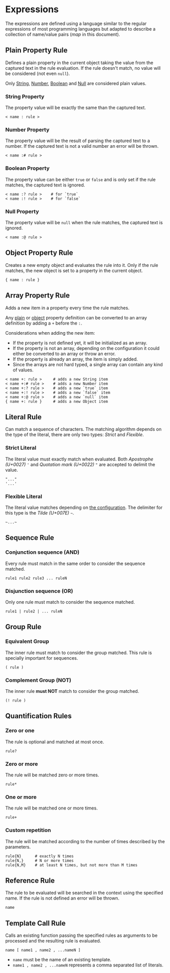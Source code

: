 # Expressions

The expressions are defined using a language similar to the regular expressions of most programming languages but adapted to describe a collection of name/value pairs (_map_ in this document).

## Plain Property Rule

Defines a plain property in the current object taking the value from the captured text in the rule evaluation. If the rule doesn't match, no value will be considered (not even `null`).

Only [String](#string-property), [Number](#number-property), [Boolean](#boolean-property) and [Null](#null-property) are considered plain values.

### String Property

The property value will be exactly the same than the captured text.

```
< name : rule >
```

### Number Property

The property value will be the result of parsing the captured text to a number. If the captured text is not a valid number an error will be thrown.

```
< name :# rule >
```

### Boolean Property

The property value can be either `true` or `false` and is only set if the rule matches, the captured text is ignored.

```
< name :? rule >    # for `true`
< name :! rule >    # for `false`
```

### Null Property

The property value will be `null` when the rule matches, the captured text is ignored.

```
< name :@ rule >
```

## Object Property Rule

Creates a new empty object and evaluates the rule into it. Only if the rule matches, the new object is set to a property in the current object.

```
{ name : rule }
```

## Array Property Rule

Adds a new item in a property every time the rule matches.

Any [plain](#plain-property-rule) or [object](#object-property-rule) property definition can be converted to an array definition by adding a `+` before the `:`.

Considerations when adding the new item:

- If the property is not defined yet, it will be initialized as an array.
- If the property is not an array, depending on the configuration it could either be converted to an array or throw an error.
- If the property is already an array, the item is simply added.
- Since the arrays are not hard typed, a single array can contain any kind of values.

```
< name +: rule >     # adds a new String item
< name +:# rule >    # adds a new Number item
< name +:? rule >    # adds a new `true` item
< name +:! rule >    # adds a new `false` item
< name +:@ rule >    # adds a new `null` item
{ name +: rule }     # adds a new Object item
```

## Literal Rule

Can match a sequence of characters. The matching algorithm depends on the type of the literal, there are only two types: _Strict_ and _Flexible_.

### Strict Literal

The literal value must exactly match when evaluated. Both *Apostrophe (U+0027)* `'` and *Quotation mark (U+0022)* `"` are accepted to delimit the value.

```
"..."
'...'
```

### Flexible Literal

The literal value matches depending on [the configuration](#flexible-literal-configuration). The delimiter for this type is the *Tilde (U+007E)* `~`.


```
~...~
```

## Sequence Rule

### Conjunction sequence (AND)

Every rule must match in the same order to consider the sequence matched.

```
rule1 rule2 rule3 ... ruleN
```

### Disjunction sequence (OR)

Only one rule must match to consider the sequence matched.

```
rule1 | rule2 | ... ruleN
```

## Group Rule

### Equivalent Group

The inner rule must match to consider the group matched. This rule is specially important for sequences.

```
( rule )
```

### Complement Group (NOT)

The inner rule **must NOT** match to consider the group matched.

```
(! rule )
```

## Quantification Rules

### Zero or one

The rule is optional and matched at most once.

`rule?`

### Zero or more

The rule will be matched zero or more times.

```
rule*
```

### One or more

The rule will be matched one or more times.

```
rule+
```

### Custom repetition

The rule will be matched according to the number of times described by the parameters.

```
rule{N}      # exactly N times
rule{N,}     # N or more times
rule{N,M}    # at least N times, but not more than M times
```

## Reference Rule

The rule to be evaluated will be searched in the context using the specified name. If the rule is not defined an error will be thrown.

```
name
```

## Template Call Rule

Calls an existing function passing the specified rules as arguments to be processed and the resulting rule is evaluated.

```
name [ name1 , name2 , ...nameN ]
```

- `name` must be the name of an existing template.
- `name1 , name2 , ...nameN` represents a comma separated list of literals.
